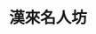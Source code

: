 ---
title: "漢來名人坊"
description: "漢來名人坊"
layout: shop
keywords:
  - 美食競賽
  - 台灣美食
  - 美食精選
datePublished: "2025-06-30"
dateModified: "2025-07-02"
city: "台北市"
district: "信義區"
address: "台北市信義區基隆路一段333號34樓"
phone: "0227232938"
geo: "25.034408673671145, 121.56122814947172"
google_map: "https://maps.app.goo.gl/G6gFQewFMnKDhCsSA"
footinder: "https://footinder.com.tw/%E5%8F%B0%E5%8C%97%E5%B8%82/9094/"
official: "https://www.hilai-foods.com/brand-content/7#branch-5/celebrity-cuisine"
award:
  - name: "500盤"
    year: "2024"
    entries:
      - dishes:
          - "經典編織酥"

---
